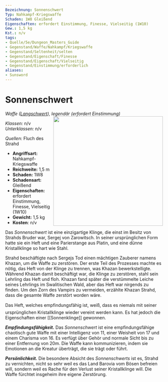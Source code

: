 ```yaml
---
Bezeichnung: Sonnenschwert
Typ: Nahkampf-Kriegswaffe
Schaden: 1W8 Gleißend
Eigenschaften: erfordert Einstimmung, Finesse, Vielseitig (1W10)
Gew.: 1,5 kg
Kst.: n/v
tags:
- Quelle/5e/Dungeon_Masters_Guide
- Gegenstand/Waffe/Nahkampf/Kriegswaffe
- Gegenstand/Seltenheit/selten
- Gegenstand/Eigenschaft/Finesse
- Gegenstand/Eigenschaft/Vielseitig
- Gegenstand/Einstimmung/erforderlich
aliases:
- Sunsword
---
```

# Sonnenschwert
*Waffe ([Langschwert](Langschwert.md)), legendär (erfordert Einstimmung)*
<img src="Sonnenschwert.webp" align="right" width="350">

_Klassen:_ n/v 
_Unterklassen:_  n/v

_Quellen:_ Fluch des Strahd

- **Angriffsart:** Nahkampf-Kriegswaffe
- **Reichweite:** 1,5 m
- **Schaden:** 1W8
- **Schadensart:** Gleißend
- **Eigenschaften:** erfordert Einstimmung, Finesse, Vielseitig (1W10)
- **Gewicht:** 1,5 kg
- **Kosten**: n/v

Das _Sonnenschwert_ ist eine einzigartige Klinge, die einst im Besitz von Strahds Bruder war, Sergej von Zarowitsch. In seiner ursprünglichen Form hatte sie ein Heft und eine Parierstange aus Platin, und eine dünne Kristallklinge so hart wie Stahl.

Strahd beschäftigte nach Sergejs Tod einen mächtigen Zauberer namens Khazan, um die Waffe zu zerstören. Der erste Teil des Prozesses machte es nötig, das Heft von der Klinge zu trennen, was Khazan bewerkstelligte. Während Khazan damit beschäftigt war, die Klinge zu zerstören, stahl sein Lehrling das Heft und floh. Khazan fand später die verstümmelte Leiche seines Lehrlings im Swalitischen Wald, aber das Heft war nirgends zu finden. Um den Zorn des Vampirs zu vermeiden, erzählte Khazan Strahd, dass die gesamte Waffe zerstört worden wäre.

Das Heft, welches empfindungsfähig ist, weiß, dass es niemals mit seiner ursprünglichen Kristallklinge wieder vereint werden kann. Es hat jedoch die Eigenschaften einer [[Sonnenklinge]] gewonnen.

**_Empfindungsfähigkeit._** Das _Sonnenschwert_ ist eine empfindungsfähige chaotisch gute Waffe mit einer Intelligenz von 11, einer Weisheit von 17 und einem Charisma von 16. Es verfügt über Gehör und normale Sicht bis zu einer Entfernung von 20m. Die Waffe kann kommunizieren, indem sie Emotionen an die Kreatur überträgt, die sie trägt oder führt.

**_Persönlichkeit._** Die besondere Absicht des _Sonnenschwerts_ ist es, Strahd zu vernichten, nicht so sehr weil es das Land Barovia vom Bösen befreien will, sondern weil es Rache für den Verlust seiner Kristallklinge will. Die Waffe fürchtet insgeheim ihre eigene Zerstörung.